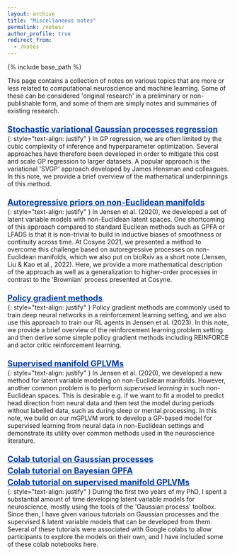 ```yaml
---
layout: archive
title: "Miscellaneous notes"
permalink: /notes/
author_profile: true
redirect_from:
  - /notes
---
```


{% include base_path %}

<head>
<style>
a.blog:link {
  color: #003CA4;
  background-color: transparent;
  text-decoration: underline;
  font-weight:bold;
}
a.blog:visited {
  color: #003CA4;
  background-color: transparent;
  text-decoration: underline;
  font-weight:bold;
}
</style>
</head>

This page contains a collection of notes on various topics that are more or less related to computational neuroscience and machine learning.
Some of these can be considered 'original research' in a preliminary or non-publishable form, and some of them are simply notes and summaries of existing research.

<p style="padding-bottom:-12px; margin-bottom:-12px; padding-top:8px; margin-top:8px">
<a style="font-size:1.3em" class="blog" href="http://KrisJensen.github.io/files/notes/svgp.pdf">
Stochastic variational Gaussian processes regression
</a>
</p>

{: style="text-align: justify" }
In GP regression, we are often limited by the cubic complexity of inference and hyperparameter optimization.
Several approaches have therefore been developed in order to mitigate this cost and scale GP regression to larger datasets.
A popular approach is the variational 'SVGP' approach developed by James Hensman and colleagues.
In this note, we provide a brief overview of the mathematical underpinnings of this method.

<p style="padding-bottom:-12px; margin-bottom:-12px; padding-top:8px; margin-top:8px">
<a style="font-size:1.3em" class="blog" href="http://KrisJensen.github.io/files/notes/manifold_ARs.pdf">
Autoregressive priors on non-Euclidean manifolds
</a>
</p>

{: style="text-align: justify" }
In Jensen et al. (2020), we developed a set of latent variable models with non-Euclidean latent spaces.
One shortcoming of this approach compared to standard Eucliean methods such as GPFA or LFADS is that it is non-trivial to build in inductive biases of smoothness or continuity across time.
At Cosyne 2021, we presented a method to overcome this challenge based on autoregressive processes on non-Euclidean manifolds, which we also put on bioRxiv as a short note (Jensen, Liu & Kao et al., 2022).
Here, we provide a more mathematical description of the approach as well as a generalization to higher-order processes in contrast to the 'Brownian' process presented at Cosyne.

<p style="padding-bottom:-12px; margin-bottom:-12px; padding-top:8px; margin-top:8px">
<a style="font-size:1.3em" class="blog" href="http://KrisJensen.github.io/files/notes/pg.pdf">
Policy gradient methods
</a>
</p>

{: style="text-align: justify" }
Policy gradient methods are commonly used to train deep neural networks in a reinforcement learning setting, and we also use this approach to train our RL agents in Jensen et al. (2023).
In this note, we provide a brief overview of the reinforcement learning problem setting and then derive some simple policy gradient methods including REINFORCE and actor critic reinforcement learning.

<p style="padding-bottom:-12px; margin-bottom:-12px; padding-top:8px; margin-top:8px">
<a style="font-size:1.3em" class="blog" href="http://KrisJensen.github.io/files/notes/supervised_mgplvm.pdf">
Supervised manifold GPLVMs
</a>
</p>

{: style="text-align: justify" }
In Jensen et al. (2020), we developed a new method for latent variable modeling on non-Euclidean manifolds.
However, another common problem is to perform _supervised learning_ in such non-Euclidean spaces.
This is desirable e.g. if we want to fit a model to predict head direction from neural data and then test the model during periods without labelled data, such as during sleep or mental processing.
In this note, we build on our mGPLVM work to develop a GP-based model for supervised learning from neural data in non-Euclidean settings and demonstrate its utility over common methods used in the neuroscience literature.

<p style="padding-bottom:-12px; margin-bottom:-12px; padding-top:8px; margin-top:8px">
<a style="font-size:1.3em" class="blog" href="https://colab.research.google.com/drive/1feqZiYe5MEOSzMzpZ_v8AxfwK_qtE3ST?usp=sharing">
Colab tutorial on Gaussian processes
</a>
</p>

<p style="padding-bottom:-12px; margin-bottom:-12px; padding-top:8px; margin-top:8px">
<a style="font-size:1.3em" class="blog" href="https://colab.research.google.com/drive/1Q-Qy8LM_Xn52g4dYycPRaBx0sMsti4_U?usp=sharing">
Colab tutorial on Bayesian GPFA
</a>
</p>

<p style="padding-bottom:-12px; margin-bottom:-12px; padding-top:8px; margin-top:8px">
<a style="font-size:1.3em" class="blog" href="https://colab.research.google.com/drive/1C7x5u4cMsH5f4i261Yz81zgDHgcJ-_MY?usp=sharing">
Colab tutorial on supervised manifold GPLVMs
</a>
</p>

{: style="text-align: justify" }
During the first two years of my PhD, I spent a substantial amount of time developing latent variable models for neuroscience, mostly using the tools of the 'Gaussian process' toolbox.
Since then, I have given various tutorials on Gaussian processes and the supervised & latent variable models that can be developed from them.
Several of these tutorials were associated with Google colabs to allow participants to explore the models on their own, and I have included some of these colab notebooks here.

<!-- <p style="padding-bottom:-12px; margin-bottom:-12px; padding-top:8px; margin-top:8px">
<a style="font-size:1.3em" class="blog" href="http://KrisJensen.github.io/files/blog_stability.pdf">
An algorithmic hypothesis of differential neural stability in the brain
</a>
</p>

{: style="text-align: justify" }
There is a long-running debate in the neuroscience community about whether task-specific neural representations are stable after task learning or whether they drift in some null-space that does not affect task performance, and there is a large body of experimental support for both hypotheses in different brain regions and contexts.
In this short note, we consider how differences in neural stability between brain regions may reflect different algorithmic approaches to addressing the challenge of continual learning, drawing inspiration from both the machine learning literature on continual learning and the neuroscience literature on neural stability and memory consolidation. -->

<!-- <p style="padding-bottom:-12px; margin-bottom:-12px; padding-top:8px; margin-top:8px">
<a style="font-size:1.3em" class="blog" href="http://KrisJensen.github.io/files/blog_stability.pdf">
GPLVMs for neuroscience
</a>
</p>

{: style="text-align: justify" }
Many neuroscience LVMs can be considered GPLVMs. We provide an overview here. -->

